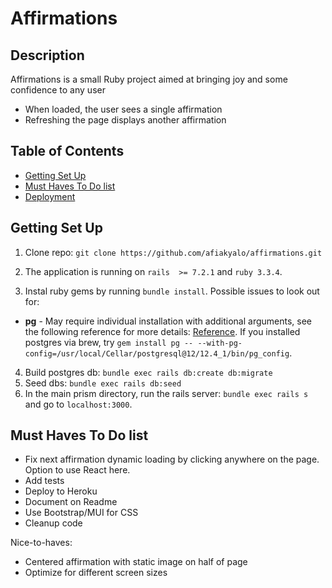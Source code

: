 # Affirmations

## Description

Affirmations is a small Ruby project aimed at bringing joy and some confidence to any user
 - When loaded, the user sees a single affirmation
 - Refreshing the page displays another affirmation

## Table of Contents
- [Getting Set Up](#getting-set-up)
- [Must Haves To Do list](#must-haves-to-do-list)
- [Deployment](#deployment)

## Getting Set Up
1. Clone repo: `git clone https://github.com/afiakyalo/affirmations.git`

2. The application is running on   `rails  >= 7.2.1` and `ruby 3.3.4`.

3. Instal ruby gems by running `bundle install`. Possible issues to look out for: 
 - **pg** - May require individual installation with additional arguments, see the following reference for more details: [Reference](https://michaelrigart.be/install-pg-ruby-gem-without-postgresql/). If you installed postgres via brew, try `gem install pg -- --with-pg-config=/usr/local/Cellar/postgresql@12/12.4_1/bin/pg_config`.

4. Build postgres db: `bundle exec rails db:create db:migrate`
5. Seed dbs: `bundle exec rails db:seed`
6. In the main prism directory, run the rails server: `bundle exec rails s` and go to `localhost:3000`. 


## Must Haves To Do list
- Fix next affirmation dynamic loading by clicking anywhere on the page. Option to use React here. 
- Add tests
- Deploy to Heroku
- Document on Readme
- Use Bootstrap/MUI for CSS 
- Cleanup code

Nice-to-haves:
- Centered affirmation with static image on half of page
- Optimize for different screen sizes

